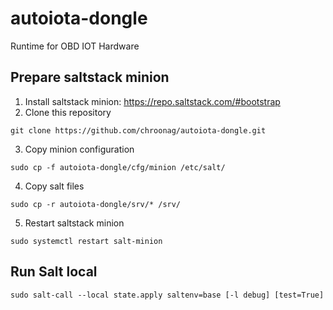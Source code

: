 # autoiota-dongle
Runtime for OBD IOT Hardware

## Prepare saltstack minion
1. Install saltstack minion: https://repo.saltstack.com/#bootstrap
2. Clone this repository
```
git clone https://github.com/chroonag/autoiota-dongle.git
```
3. Copy minion configuration
```
sudo cp -f autoiota-dongle/cfg/minion /etc/salt/
```
4. Copy salt files
```
sudo cp -r autoiota-dongle/srv/* /srv/
```
5. Restart saltstack minion
```
sudo systemctl restart salt-minion
```

## Run Salt local
```
sudo salt-call --local state.apply saltenv=base [-l debug] [test=True]
```
